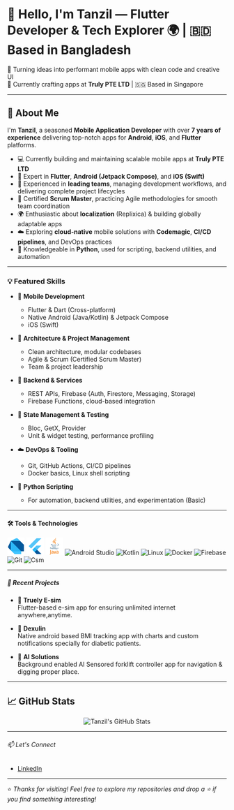 # 👋 Hello, I'm Tanzil — Flutter Developer & Tech Explorer 🌍 | 🇧🇩 Based in Bangladesh

🚀 Turning ideas into performant mobile apps with clean code and creative UI  
💼 Currently crafting apps at **Truly PTE LTD** | 🇸🇬 Based in Singapore

---

## 🌱 About Me

I'm **Tanzil**, a seasoned **Mobile Application Developer** with over **7 years of experience** delivering top-notch apps for **Android**, **iOS**, and **Flutter** platforms.

- 💻 Currently building and maintaining scalable mobile apps at **Truly PTE LTD**
- 📱 Expert in **Flutter**, **Android (Jetpack Compose)**, and **iOS (Swift)**
- 👥 Experienced in **leading teams**, managing development workflows, and delivering complete project lifecycles
- 🧭 Certified **Scrum Master**, practicing Agile methodologies for smooth team coordination
- 🌍 Enthusiastic about **localization** (Replixica) & building globally adaptable apps
- ☁️ Exploring **cloud-native** mobile solutions with **Codemagic**, **CI/CD pipelines**, and DevOps practices
- 🐍 Knowledgeable in **Python**, used for scripting, backend utilities, and automation

---

### 💡 Featured Skills

- 📱 **Mobile Development**
  - Flutter & Dart (Cross-platform)
  - Native Android (Java/Kotlin) & Jetpack Compose
  - iOS (Swift)

- 🧩 **Architecture & Project Management**
  - Clean architecture, modular codebases
  - Agile & Scrum (Certified Scrum Master)
  - Team & project leadership

- 🔌 **Backend & Services**
  - REST APIs, Firebase (Auth, Firestore, Messaging, Storage)
  - Firebase Functions, cloud-based integration

- 🧠 **State Management & Testing**
  - Bloc, GetX, Provider
  - Unit & widget testing, performance profiling

- ☁️ **DevOps & Tooling**
  - Git, GitHub Actions, CI/CD pipelines
  - Docker basics, Linux shell scripting

- 🐍 **Python Scripting**
  - For automation, backend utilities, and experimentation (Basic)

---

#### 🛠️ Tools & Technologies

<p align="left">
  <img src="https://raw.githubusercontent.com/github/explore/main/topics/dart/dart.png" alt="Dart" height="40" />
  <img src="https://raw.githubusercontent.com/github/explore/main/topics/flutter/flutter.png" alt="Flutter" height="40" />
  <img src="https://raw.githubusercontent.com/github/explore/main/topics/java/java.png" alt="Java" height="40" />
  <img src="https://user-images.githubusercontent.com/60685715/127171045-689266f5-1bc3-41c1-88dc-976057ea6100.png" alt="Android Studio" height="40" />
  <img src="https://user-images.githubusercontent.com/60685715/127171537-f3e0e76d-b90b-4c4b-8e78-a891c2c9a75c.png" alt="Kotlin" height="40" />
  <img src="https://user-images.githubusercontent.com/60685715/127276250-eb92b42d-e699-42f3-aa4d-c66b03df1057.png" alt="Linux" height="40" />
  <img src="https://cdn.jsdelivr.net/gh/devicons/devicon/icons/docker/docker-original-wordmark.svg" alt="Docker" height="40" />
  <img src="https://cdn.jsdelivr.net/gh/devicons/devicon/icons/firebase/firebase-plain-wordmark.svg" alt="Firebase" height="40" />
  <img src="https://cdn.jsdelivr.net/gh/devicons/devicon/icons/git/git-original.svg" alt="Git" height="40" />
  <img src ="https://miro.medium.com/v2/resize:fit:1400/1*_xsAVKi5G0AzK7INXcma7w.png" alt="Csm" height="40">
</p>

---

##### 🧪 Recent Projects

- 📶 **Truely E-sim**  
  Flutter-based e-sim app for ensuring unlimited internet anywhere,anytime.

- 🏥 **Dexulin**  
  Native android based BMI tracking app with charts and custom notifications specially for diabetic patients.

- 🤖 **AI Solutions**  
  Background enabled AI Sensored forklift controller app for navigation & digging proper place.

---

## 📈 GitHub Stats

<p align="center">
  <img src="https://github-readme-stats.vercel.app/api?username=taqi92&show_icons=true&theme=radical&count_private=true" alt="Tanzil's GitHub Stats" height="180"/>
</p>

---

###### 📫 Let's Connect

- [LinkedIn](https://www.linkedin.com/in/t-t-tanzil/)

---

⭐ _Thanks for visiting! Feel free to explore my repositories and drop a ⭐ if you find something interesting!_
